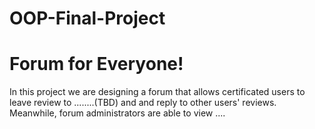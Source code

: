 # OOP-Final-Project
# Forum for Everyone!

In this project we are designing a forum that allows certificated users to leave review to ........(TBD) and and reply to other users' reviews. Meanwhile, forum administrators are able to view ....
